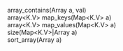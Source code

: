 array_contains(Array<T> a, val)  
array<K.V> map_keys(Map<K.V> a)  
array<K.V> map_values(Map<K.V> a)  
size(Map<K.V>|Array<T> a)  
sort_array(Array<T> a)  
